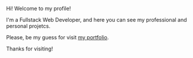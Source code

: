 

Hi! Welcome to my profile!

I'm a Fullstack Web Developer, and here you can see my professional and personal projetcs.

Please, be my guess for visit <a href = "https://github.com/RenataAER/portfolio>">my portfolio</a>.

Thanks for visiting!
